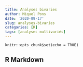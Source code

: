 ```yaml
---
title: Analyses bivaries
author: Miquel Pons
date: '2020-09-17'
slug: analyses-bivaries
categories: [R]
tags: [analyses multivariés]
---
```



```{r setup, include=FALSE}
knitr::opts_chunk$set(echo = TRUE)
```

## R Markdown


